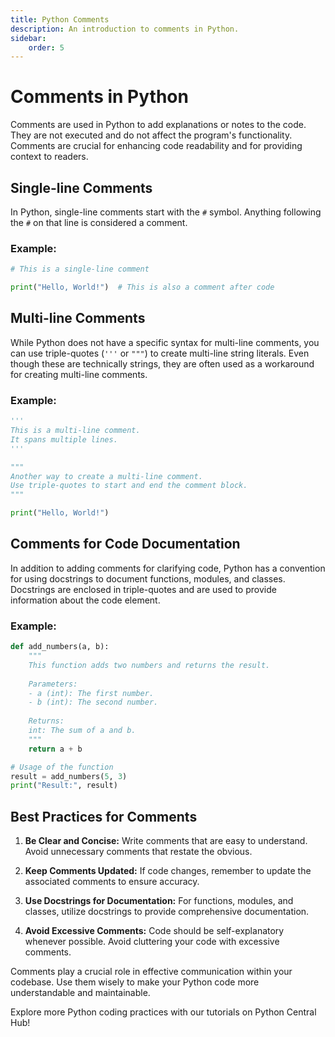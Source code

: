 ```yaml
---
title: Python Comments
description: An introduction to comments in Python.
sidebar: 
    order: 5
---
```

# Comments in Python

Comments are used in Python to add explanations or notes to the code. They are not executed and do not affect the program's functionality. Comments are crucial for enhancing code readability and for providing context to readers.

## Single-line Comments

In Python, single-line comments start with the `#` symbol. Anything following the `#` on that line is considered a comment.

### Example:

```python title="comment.py" showLineNumbers{1} {1}
# This is a single-line comment

print("Hello, World!")  # This is also a comment after code
```

## Multi-line Comments

While Python does not have a specific syntax for multi-line comments, you can use triple-quotes (`'''` or `"""`) to create multi-line string literals. Even though these are technically strings, they are often used as a workaround for creating multi-line comments.

### Example:

```python title="comment.py" showLineNumbers{1} {1-4, 6-9}
'''
This is a multi-line comment.
It spans multiple lines.
'''

"""
Another way to create a multi-line comment.
Use triple-quotes to start and end the comment block.
"""

print("Hello, World!")
```

## Comments for Code Documentation

In addition to adding comments for clarifying code, Python has a convention for using docstrings to document functions, modules, and classes. Docstrings are enclosed in triple-quotes and are used to provide information about the code element.

### Example:

```python title="comment.py" showLineNumbers{1} {2-11, 14}
def add_numbers(a, b):
    """
    This function adds two numbers and returns the result.
    
    Parameters:
    - a (int): The first number.
    - b (int): The second number.
    
    Returns:
    int: The sum of a and b.
    """
    return a + b

# Usage of the function
result = add_numbers(5, 3)
print("Result:", result)
```

## Best Practices for Comments

1. **Be Clear and Concise:** Write comments that are easy to understand. Avoid unnecessary comments that restate the obvious.

2. **Keep Comments Updated:** If code changes, remember to update the associated comments to ensure accuracy.

3. **Use Docstrings for Documentation:** For functions, modules, and classes, utilize docstrings to provide comprehensive documentation.

4. **Avoid Excessive Comments:** Code should be self-explanatory whenever possible. Avoid cluttering your code with excessive comments.

Comments play a crucial role in effective communication within your codebase. Use them wisely to make your Python code more understandable and maintainable.

Explore more Python coding practices with our tutorials on Python Central Hub!